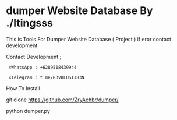 # dumper Website Database By ./Itingsss

This is Tools For Dumper Website Database ( Project )
if eror contact development

Contact Development ;

     ×WhatsApp : +6289518439944
     
     ×Telegram : t.me/R3V0LUSIJB3N



How To Install

git clone https://github.com/ZryAchbr/dumper/

python dumper.py
